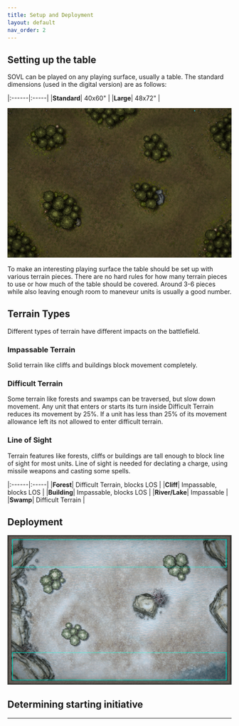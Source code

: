 ```yaml
---
title: Setup and Deployment
layout: default
nav_order: 2
---
```

## Setting up the table
SOVL can be played on any playing surface, usually a table. The standard dimensions (used in the digital version) are as follows:

|:------|:-----|
|**Standard**| 40x60" |
|**Large**| 48x72" |

<img style="float: center;" src="../assets/images/harrowingWoods.png" width="600">


To make an interesting playing surface the table should be set up with various terrain pieces. There are no hard rules for how many terrain pieces to use or how much of the table should be covered. Around 3-6 pieces while also leaving enough room to maneveur units is usually a good number.

## Terrain Types

Different types of terrain have different impacts on the battlefield.

### Impassable Terrain
Solid terrain like cliffs and buildings block movement completely.

### Difficult Terrain
 Some terrain like forests and swamps can be traversed, but slow down movement. Any unit that enters or starts its turn inside Difficult Terrain reduces its movement by 25%. If a unit has less than 25% of its movement allowance left its not allowed to enter difficult terrain.

### Line of Sight

 Terrain features like forests, cliffs or buildings are tall enough to block line of sight for most units. Line of sight is needed for declating a charge, using missile weapons and casting some spells.

|:------|:-----|
|**Forest**| Difficult Terrain, blocks LOS |
|**Cliff**| Impassable, blocks LOS  |
|**Building**| Impassable, blocks LOS  |
|**River/Lake**| Impassable |
|**Swamp**| Difficult Terrain |

## Deployment

<img style="float: center;" src="../assets/images/deploymentZones.png" width="600">


## Determining starting initiative

----